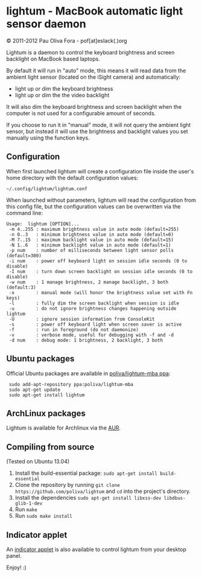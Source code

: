 lightum - MacBook automatic light sensor daemon
===============================================

&copy; 2011-2012 Pau Oliva Fora - pof[at]eslack(.)org


Lightum is a daemon to control the keyboard brightness and screen backlight on
MacBook based laptops.

By default it will run in "auto" mode, this means it will read data from the
ambient light sensor (located on the iSight camera) and automatically:

- light up or dim the keyboard brightness 
- light up or dim the the video backlight 

It will also dim the keyboard brightness and screen backlight when the computer
is not used for a configurable amount of seconds.

If you choose to run it in "manual" mode, it will not query the ambient light
sensor, but instead it will use the brightness and backlight values you set
manually using the function keys.


Configuration
-------------

When first launched lightum will create a configuration file inside the user's
home directory with the default configuration values:

    ~/.config/lightum/lightum.conf

When launched without parameters, lightum will read the configuration from this
config file, but the configuration values can be overwritten via the command line:

    Usage:  lightum [OPTION]...
     -m 4..255 : maximum brightness value in auto mode (default=255)
     -n 0..3   : minimum brightness value in auto mode (default=0)
     -M 7..15  : maximum backlight value in auto mode (default=15)
     -N 1..6   : minimum backlight value in auto mode (default=1)
     -p num    : number of milliseconds between light sensor polls (default=300)
     -i num    : power off keyboard light on session idle seconds (0 to disable)
     -I num    : turn down screen backlight on session idle seconds (0 to disable)
     -w num    : 1 manage brightness, 2 manage backlight, 3 both (default:3)
     -x        : manual mode (will honor the brightness value set with Fn keys)
     -l        : fully dim the screen backlight when session is idle
     -u        : do not ignore brightness changes happening outside lightum
     -U        : ignore session information from ConsoleKit
     -s        : power off keyboard light when screen saver is active
     -f        : run in foreground (do not daemonize)
     -v        : verbose mode, useful for debugging with -f and -d
     -d num    : debug mode: 1 brightness, 2 backlight, 3 both



Ubuntu packages
---------------
Official Ubuntu packages are available in [poliva/lightum-mba ppa](https://launchpad.net/~poliva/+archive/lightum-mba):

     sudo add-apt-repository ppa:poliva/lightum-mba
     sudo apt-get update
     sudo apt-get install lightum

ArchLinux packages
------------------
Lightum is available for Archlinux via the [AUR](https://aur.archlinux.org/packages/lightum-git/).

Compiling from source
---------------------
(Tested on Ubuntu 13.04)

  1. Install the build-essential package: ```sudo apt-get install build-essential```
  2. Clone the repository by running ```git clone https://github.com/poliva/lightum``` and ```cd``` into the project's directory.
  3. Install the dependencies ```sudo apt-get install libxss-dev libdbus-glib-1-dev```
  4. Run ```make```
  5. Run ```sudo make install```

Indicator applet
----------------
An [indicator applet](https://github.com/poliva/lightum-indicator) is also available
to control lightum from your desktop panel.


Enjoy! :)

